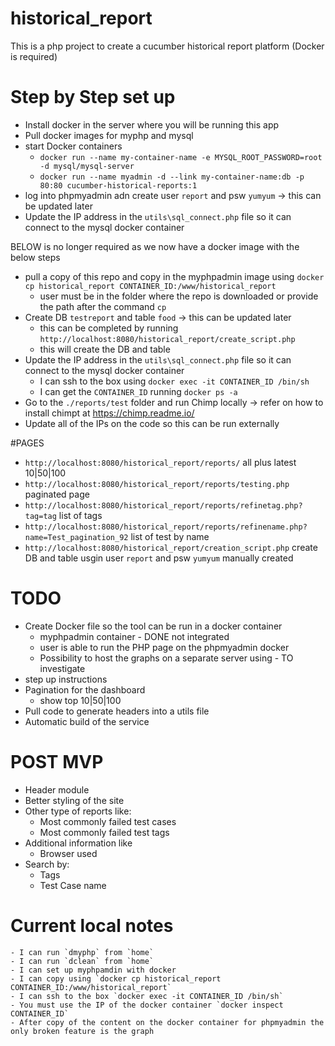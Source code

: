# historical_report

This is a php project to create a cucumber historical report platform (Docker is required)


# Step by Step set up
- Install docker in the server where you will be running this app
- Pull docker images for myphp and mysql
- start Docker containers
    * `docker run --name my-container-name -e MYSQL_ROOT_PASSWORD=root -d mysql/mysql-server`
    * `docker run --name myadmin -d --link my-container-name:db -p 80:80 cucumber-historical-reports:1`
- log into phpmyadmin adn create user `report` and psw `yumyum` -> this can be updated later
- Update the IP address in the `utils\sql_connect.php` file so it can connect to the mysql docker container


BELOW is no longer required as we now have a docker image with the below steps
- pull a copy of this repo and copy in the myphpadmin image using `docker cp historical_report CONTAINER_ID:/www/historical_report`
    - user must be in the folder where the repo is downloaded or provide the path after the command `cp`
- Create DB `testreport` and table `food` -> this can be updated later
    - this can be completed by running `http://localhost:8080/historical_report/create_script.php`
     - this will create the DB and table
- Update the IP address in the `utils\sql_connect.php` file so it can connect to the mysql docker container
    - I can ssh to the box using `docker exec -it CONTAINER_ID /bin/sh`
    - I can get the `CONTAINER_ID` running `docker ps -a`
- Go to the `./reports/test` folder and run Chimp locally -> refer on how to install chimpt at https://chimp.readme.io/
- Update all of the IPs on the code so this can be run externally

#PAGES
- `http://localhost:8080/historical_report/reports/` all plus latest 10|50|100 
- `http://localhost:8080/historical_report/reports/testing.php` paginated page
- `http://localhost:8080/historical_report/reports/refinetag.php?tag=tag` list of tags
- `http://localhost:8080/historical_report/reports/refinename.php?name=Test_pagination_92` list of test by name
- `http://localhost:8080/historical_report/creation_script.php` create DB and table usgin user `report` and psw `yumyum` manually created

# TODO
- Create Docker file so the tool can be run in a docker container
    * myphpadmin container - DONE not integrated
    * user is able to run the PHP page on the phpmyadmin docker
    * Possibility to host the graphs on a separate server using - TO investigate
- step up instructions
- Pagination for the dashboard
    * show top 10|50|100
- Pull code to generate headers into a utils file    
- Automatic build of the service

# POST MVP
- Header module
- Better styling of the site
- Other type of reports like:
    * Most commonly failed test cases
    * Most commonly failed test tags
- Additional information like
    * Browser used
- Search by:
    * Tags
    * Test Case name
    
# Current local notes
    - I can run `dmyphp` from `home`
    - I can run `dclean` from `home`
    - I can set up myphpamdin with docker
    - I can copy using `docker cp historical_report CONTAINER_ID:/www/historical_report`
    - I can ssh to the box `docker exec -it CONTAINER_ID /bin/sh`
    - You must use the IP of the docker container `docker inspect CONTAINER_ID`
    - After copy of the content on the docker container for phpmyadmin the only broken feature is the graph
    
